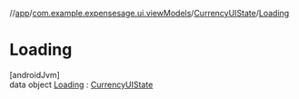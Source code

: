 //[app](../../../../index.md)/[com.example.expensesage.ui.viewModels](../../index.md)/[CurrencyUIState](../index.md)/[Loading](index.md)

# Loading

[androidJvm]\
data object [Loading](index.md) : [CurrencyUIState](../index.md)
